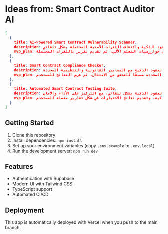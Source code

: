 # Ideas from: Smart Contract Auditor AI

```json
[
  {
    title: AI-Powered Smart Contract Vulnerability Scanner,
    description: أداة تستخدم الذكاء الاصطناعي لتحليل العقود الذكية واكتشاف الثغرات الأمنية المحتملة بشكل تلقائي.,
    mvp_plan: تطوير نموذج أولي يقوم بتحميل عقد ذكي، وتحليل الكود باستخدام خوارزميات التعلم الآلي، ثم تقديم تقرير بالثغرات المحتملة.
  },
  {
    title: Smart Contract Compliance Checker,
    description: أداة تحقق من توافق العقود الذكية مع المعايير القانونية والتنظيمية المحددة.,
    mvp_plan: إنشاء واجهة بسيطة لتحميل العقود الذكية، واستخدام مجموعة من القواعد المحددة مسبقًا للتحقق من الامتثال، ثم عرض النتائج للمستخدم.
  },
  {
    title: Automated Smart Contract Testing Suite,
    description: مجموعة أدوات لاختبار العقود الذكية بشكل تلقائي، مع التركيز على الأداء والأمان.,
    mvp_plan: بناء مجموعة من الاختبارات الأساسية التي يمكن تشغيلها على العقود الذكية، وتقديم نتائج الاختبارات في شكل تقارير مفصلة للمستخدم.
  }
]
```

## Getting Started

1. Clone this repository
2. Install dependencies: `npm install`
3. Set up your environment variables (copy `.env.example` to `.env.local`)
4. Run the development server: `npm run dev`

## Features

- Authentication with Supabase
- Modern UI with Tailwind CSS
- TypeScript support
- Automated CI/CD

## Deployment

This app is automatically deployed with Vercel when you push to the main branch.
